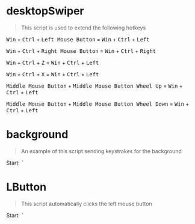 # desktopSwiper
> This script is used to extend the following hotkeys

<kbd>Win</kbd> + <kbd>Ctrl</kbd> + <kbd>Left Mouse Button</kbd> = <kbd>Win</kbd> + <kbd>Ctrl</kbd> + <kbd>Left</kbd>

<kbd>Win</kbd> + <kbd>Ctrl</kbd> + <kbd>Right Mouse Button</kbd> = <kbd>Win</kbd> + <kbd>Ctrl</kbd> + <kbd>Right</kbd>

<kbd>Win</kbd> + <kbd>Ctrl</kbd> + <kbd>Z</kbd> = <kbd>Win</kbd> + <kbd>Ctrl</kbd> + <kbd>Left</kbd>

<kbd>Win</kbd> + <kbd>Ctrl</kbd> + <kbd>X</kbd> = <kbd>Win</kbd> + <kbd>Ctrl</kbd> + <kbd>Left</kbd>

<kbd>Middle Mouse Button</kbd> + <kbd>Middle Mouse Button Wheel Up</kbd> = <kbd>Win</kbd> + <kbd>Ctrl</kbd> + <kbd>Left</kbd>

<kbd>Middle Mouse Button</kbd> + <kbd>Middle Mouse Button Wheel Down</kbd> = <kbd>Win</kbd> + <kbd>Ctrl</kbd> + <kbd>Left</kbd>
# background
> An example of this script sending keystrokes for the background

Start:
<kbd>`</kbd>

# LButton
> This script automatically clicks the left mouse button

Start:
<kbd>`</kbd>